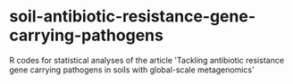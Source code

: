 # soil-antibiotic-resistance-gene-carrying-pathogens
R codes for statistical analyses of the article 'Tackling antibiotic resistance gene carrying pathogens in soils with global-scale metagenomics'
